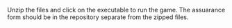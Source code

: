 Unzip the files and click on the executable to run the game. The assuarance form should be in the repository separate from the zipped files.
